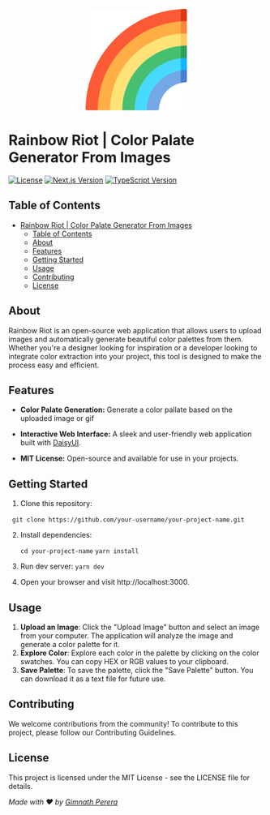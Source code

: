<p align="center">
  <img src="/resources/rainbow.png" alt="Project Logo" width="200">
</p>

# Rainbow Riot | Color Palate Generator From Images

[![License](https://img.shields.io/badge/license-MIT-blue.svg)](https://github.com/your-username/your-project-name/blob/main/LICENSE) [![Next.js Version](https://img.shields.io/badge/Next.js-13.4.0-blueviolet.svg)](https://nextjs.org/) [![TypeScript Version](https://img.shields.io/badge/TypeScript-4.5.2-blue.svg)](https://www.typescriptlang.org/)

<!-- <img width="1431" alt="image" src="/resources/screen-capture.gif"> -->

## Table of Contents

- [Rainbow Riot | Color Palate Generator From Images](#rainbow-riot--color-palate-generator-from-images)
  - [Table of Contents](#table-of-contents)
  - [About](#about)
  - [Features](#features)
  - [Getting Started](#getting-started)
  - [Usage](#usage)
  - [Contributing](#contributing)
  - [License](#license)

## About

Rainbow Riot is an open-source web application that allows users to upload images and automatically generate beautiful color palettes from them. Whether you're a designer looking for inspiration or a developer looking to integrate color extraction into your project, this tool is designed to make the process easy and efficient.

## Features

- **Color Palate Generation:** Generate a color pallate based on the uploaded image or gif

- **Interactive Web Interface:** A sleek and user-friendly web application built with [DaisyUI](https://daisyui.com 'DaisyUI').

- **MIT License:** Open-source and available for use in your projects.

## Getting Started

1. Clone this repository:

` git clone https://github.com/your-username/your-project-name.git`

2. Install dependencies:

   `cd your-project-name`
   `yarn install`

3. Run dev server:
   `yarn dev`

4. Open your browser and visit http://localhost:3000.

## Usage

1. **Upload an Image**: Click the "Upload Image" button and select an image from your computer. The application will analyze the image and generate a color palette for it.
2. **Explore Color**: Explore each color in the palette by clicking on the color swatches. You can copy HEX or RGB values to your clipboard.
3. **Save Palette**: To save the palette, click the "Save Palette" button. You can download it as a text file for future use.

## Contributing

We welcome contributions from the community! To contribute to this project, please follow our Contributing Guidelines.

## License

This project is licensed under the MIT License - see the LICENSE file for details.

_Made with ❤️ by [Gimnath Perera](https://github.com/Gimnath-Perera)_
